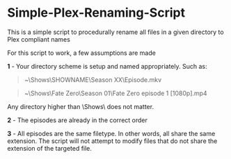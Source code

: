 # Simple-Plex-Renaming-Script
This is a simple script to procedurally rename all files in a given directory to Plex compliant names

For this script to work, a few assumptions are made

**1** - Your directory scheme is setup and named appropriately. Such as:  
>~\Shows\SHOWNAME\Season XX\Episode.mkv

>~\Shows\Fate Zero\Season 01\Fate Zero episode 1 [1080p].mp4

Any directory higher than \Shows\ does not matter.

**2** - The episodes are already in the correct order

**3** - All episodes are the same filetype. In other words, all share the same extension. The script will not attempt to modify files that do not share the extension of the targeted file.

